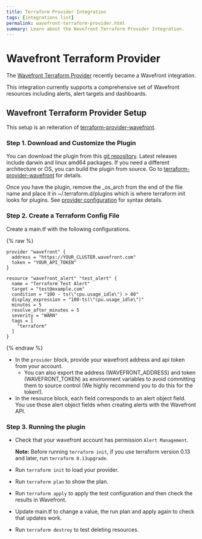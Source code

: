 ```yaml
---
title: Terraform Provider Integration
tags: [integrations list]
permalink: wavefront-terraform-provider.html
summary: Learn about the Wavefront Terraform Provider Integration.
---
```

# Wavefront Terraform Provider

The [Wavefront Terraform Provider](https://github.com/vmware/terraform-provider-wavefront) recently became a Wavefront integration.

This integration currently supports a comprehensive set of Wavefront resources including alerts, alert targets and dashboards.

## Wavefront Terraform Provider Setup

This setup is an reiteration of [terraform-provider-wavefront](https://github.com/vmware/terraform-provider-wavefront).



### Step 1.  Download and Customize the Plugin

You can download the plugin from this [git repository](https://github.com/vmware/terraform-provider-wavefront/releases).
Latest releases include darwin and linux amd64 packages.
If you need a different architecture or OS, you can build the plugin from source.
Go to [terraform-provider-wavefront](https://github.com/vmware/terraform-provider-wavefront) for details.

Once you have the plugin, remove the _os_arch from the end of the file name and place it in ~/.terraform.d/plugins which is where terraform init looks for plugins.
See [provider configuration](https://www.terraform.io/docs/configuration/providers.html#third-party-plugins) for syntax details.

### Step 2.  Create a Terraform Config File

Create a main.tf with the following configurations.

{% raw %}
```
provider "wavefront" {
  address = "https://YOUR_CLUSTER.wavefront.com"
  token = "YOUR_API_TOKEN"
}

resource "wavefront_alert" "test_alert" {
  name = "Terraform Test Alert"
  target = "test@example.com"
  condition = "100 - ts(\"cpu.usage_idle\") > 80"
  display_expression = "100-ts(\"cpu.usage_idle\")"
  minutes = 5
  resolve_after_minutes = 5
  severity = "WARN"
  tags = [
    "terraform"
  ]
}
```
{% endraw %}

- In the `provider` block, provide your wavefront address and api token from your account.
  - You can also export the address (WAVEFRONT_ADDRESS) and token (WAVEFRONT_TOKEN) as environment variables
to avoid committing them to source control (We highly recommend you to do this for the token!).
- In the resource block, each field corresponds to an alert object field. You use those alert object fields
when creating alerts with the Wavefront API.

### Step 3.  Running the plugin

- Check that your wavefront account has permission `Alert Management`.

  **Note:** Before running `terraform init`, if you use terraform version 0.13 and later, run `terraform 0.13upgrade`.

- Run `terraform init` to load your provider.

- Run `terraform plan` to show the plan.

- Run `terraform apply` to apply the test configuration and then check the results in Wavefront.

- Update main.tf to change a value, the run plan and apply again to check that updates work.

- Run `terraform destroy` to test deleting resources.




